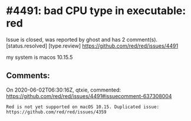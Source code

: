 
#4491: bad CPU type in executable: red
================================================================================
Issue is closed, was reported by ghost and has 2 comment(s).
[status.resolved] [type.review]
<https://github.com/red/red/issues/4491>

my system is macos 10.15.5



Comments:
--------------------------------------------------------------------------------

On 2020-06-02T06:30:16Z, qtxie, commented:
<https://github.com/red/red/issues/4491#issuecomment-637308004>

    Red is not yet supported on macOS 10.15. Duplicated issue: https://github.com/red/red/issues/4359

